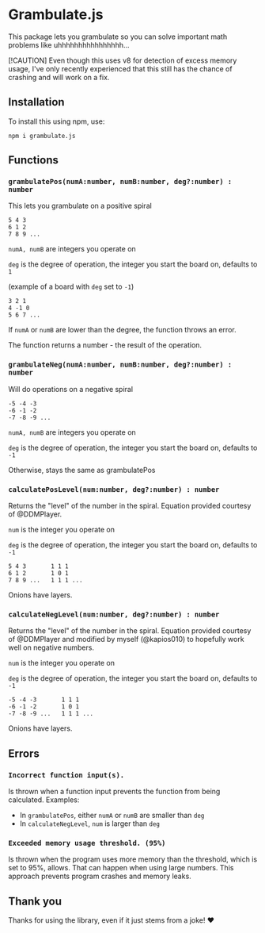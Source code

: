 # Grambulate.js 
This package lets you grambulate so you can solve important math problems like uhhhhhhhhhhhhhhhh...

[!CAUTION]
Even though this uses v8 for detection of excess memory usage, I've only recently experienced that this still has the chance of crashing and will work on a fix.

## Installation
To install this using npm, use:
```
npm i grambulate.js
```

## Functions
### `grambulatePos(numA:number, numB:number, deg?:number) : number`
This lets you grambulate on a positive spiral
```
5 4 3
6 1 2
7 8 9 ...
```
`numA, numB` are integers you operate on

`deg` is the degree of operation, the integer you start the board on, defaults to `1`

(example of a board with `deg` set to `-1`)
```
3 2 1
4 -1 0
5 6 7 ...
```

If `numA` or `numB` are lower than the degree, the function throws an error.

The function returns a number - the result of the operation.

### `grambulateNeg(numA:number, numB:number, deg?:number) : number`
Will do operations on a negative spiral
```
-5 -4 -3
-6 -1 -2
-7 -8 -9 ...
```

`numA, numB` are integers you operate on

`deg` is the degree of operation, the integer you start the board on, defaults to `-1`

Otherwise, stays the same as grambulatePos

### `calculatePosLevel(num:number, deg?:number) : number`
Returns the "level" of the number in the spiral. 
Equation provided courtesy of @DDMPlayer.

`num` is the integer you operate on

`deg` is the degree of operation, the integer you start the board on, defaults to `-1`

```
5 4 3       1 1 1   
6 1 2       1 0 1
7 8 9 ...   1 1 1 ...
```
Onions have layers.

### `calculateNegLevel(num:number, deg?:number) : number`
Returns the "level" of the number in the spiral.
Equation provided courtesy of @DDMPlayer and modified by myself (@kapios010) to hopefully work well on negative numbers.

`num` is the integer you operate on

`deg` is the degree of operation, the integer you start the board on, defaults to `-1`

```
-5 -4 -3       1 1 1   
-6 -1 -2       1 0 1
-7 -8 -9 ...   1 1 1 ...
```
Onions have layers.

## Errors
### `Incorrect function input(s).`
Is thrown when a function input prevents the function from being calculated.
Examples:
* In `grambulatePos`, either `numA` or `numB` are smaller than `deg`
* In `calculateNegLevel`, `num` is larger than `deg`

### `Exceeded memory usage threshold. (95%)`
Is thrown when the program uses more memory than the threshold, which is set to 95%, allows. That can happen when using large numbers. This approach prevents program crashes and memory leaks.

## Thank you
Thanks for using the library, even if it just stems from a joke! ❤️
